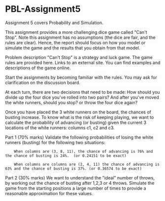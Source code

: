 # PBL-Assignment5
Assignment 5 covers Probability and Simulation. 

This assignment provides a more challenging dice game called "Can't Stop".  Note this assignment has no assumptions (the dice are fair, and the rules are clear). Hence, the report should focus on how you model or simulate the game and the results that you obtain from that model. 

Problem description
"Can't Stop" is a strategy and luck game.  The game rules are provided here. Links to an external site. You can find examples and descriptions of the game online.

Start the assignments by becoming familiar with the rules.  You may ask for clarification on the discussion board. 

At each turn, there are two decisions that need to be made:
How should you divide up the four dice you've rolled into two pairs?
And after you've moved the white runners, should you stop? or throw the four dice again? 

Once you have placed the 3 white runners on the board, the chances of busting increase.  To know what is the risk of keeping playing, we want to calculate the probability of advancing (or busting) given the current 3 locations of the white runners: columns c1, c2 and c3. 

Part 1 (70% marks)
Validate the following probabilities of losing the white runners (busting) for the following two situations:

        When columns are (3, 8, 11), the chance of advancing is 76% and the chance of busting is 24%.  (or 0.24151 to be exact)

        When columns are columns are (2, 4, 11) the chance of advancing is 63% and the chance of busting is 37%. (or 0.36574 to be exact)

Part 2 (30% marks)
We want to understand the "ideal" number of throws, by working out the chance of busting after 1,2,3 or 4 throws. Simulate the game from the starting positions a large number of times to provide a reasonable approximation for these values. 